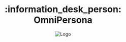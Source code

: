 <h1 align="center"> :information_desk_person: OmniPersona</h1>

<p align="center">
  <img src="https://github.com/ErvinK123/NUS_HACK_N_ROLL_2024_SEEDLINGS/assets/95838788/b0abc5c1-ed74-4417-8525-e0f1e8223f5b" alt="Logo"/>
</p>

